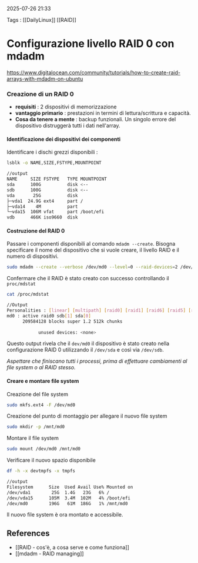 2025-07-26 21:33

Tags : [[DailyLinux]] [[RAID]]

# Configurazione livello RAID 0 con mdadm

https://www.digitalocean.com/community/tutorials/how-to-create-raid-arrays-with-mdadm-on-ubuntu
### Creazione di un RAID 0 

- **requisiti** : 2 dispositivi di memorizzazione
- **vantaggio primario** : prestazioni in termini di lettura/scrittura e capacità.
- **Cosa da tenere a mente** : backup funzionali. Un singolo errore del dispositivo distruggerà tutti i dati nell'array.

#### Identificazione dei dispositivi dei componenti
Identificare i dischi grezzi disponibili : 
```bash
lsblk -o NAME,SIZE,FSTYPE,MOUNTPOINT
```

```bash
//output
NAME     SIZE FSTYPE   TYPE MOUNTPOINT
sda      100G          disk <--
sdb      100G          disk <--
vda       25G          disk 
├─vda1  24.9G ext4     part /
├─vda14    4M          part 
└─vda15  106M vfat     part /boot/efi
vdb      466K iso9660  disk 
```

#### Costruzione del RAID 0
Passare i componenti disponibili al comando `mdadm --create`. Bisogna specificare il nome del dispositivo che si vuole creare, il livello RAID e il numero di dispositivi. 
```bash
sudo mdadm --create --verbose /dev/md0 --level=0 --raid-devices=2 /dev/sda /dev/sdb
```

Confermare che il RAID è stato creato con successo controllando il `proc/mdstat`
```bash
cat /proc/mdstat
```

```bash
//Output
Personalities : [linear] [multipath] [raid0] [raid1] [raid6] [raid5] [raid4] [raid10] 
md0 : active raid0 sdb[1] sda[0]
      209584128 blocks super 1.2 512k chunks
            
            unused devices: <none>
```

Questo output rivela che il `dev/md0` il dispositivo è stato creato nella configurazione RAID 0 utilizzando il `/dev/sda` e così via `/dev/sdb`.

*Aspettare che finiscano tutti i processi, prima di effettuare cambiamenti al file system o al RAID stesso.*

#### Creare e montare file system

Creazione del file system
```bash
sudo mkfs.ext4 -F /dev/md0
```

Creazione del punto di montaggio per allegare il nuovo file system
```bash
sudo mkdir -p /mnt/md0
```

Montare il file system
```bash
sudo mount /dev/md0 /mnt/md0
```

Verificare il nuovo spazio disponibile 
```bash
df -h -x devtmpfs -x tmpfs
```

```bash
//output
Filesystem      Size  Used Avail Use% Mounted on
/dev/vda1        25G  1.4G   23G   6% /
/dev/vda15      105M  3.4M  102M   4% /boot/efi
/dev/md0        196G   61M  186G   1% /mnt/md0
```

Il nuovo file system è ora montato e accessibile.
## References

- [[RAID - cos'è, a cosa serve e come funziona]]
- [[mdadm - RAID managing]]